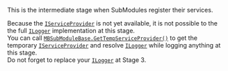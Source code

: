 This is the intermediate stage when SubModules register their services.  
  
Because the [``IServiceProvider``](xref:System.IServiceProvider) is not yet available, it is not possible to the the full [``ILogger``](xref:Microsoft.Extensions.Logging.ILogger) implementation at this stage.  
You can call [``MBSubModuleBase.GetTempServiceProvider()``](xref:Bannerlord.ButterLib.Common.Extensions.DependencyInjectionExtensions.html#collapsible-Bannerlord_ButterLib_Common_Extensions_DependencyInjectionExtensions_GetTempServiceProvider_TaleWorlds_MountAndBlade_MBSubModuleBase_) to get the temporary [``IServiceProvider``](xref:System.IServiceProvider) and resolve [``ILogger``](xref:Microsoft.Extensions.Logging.ILogger) while logging anything at this stage.  
Do not forget to replace your [``ILogger``](xref:Microsoft.Extensions.Logging.ILogger) at Stage 3.  